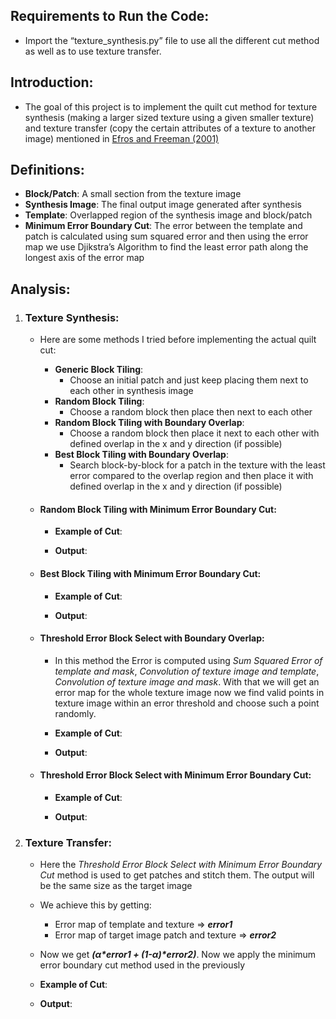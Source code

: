 ## Requirements to Run the Code:
- Import the “texture_synthesis.py” file to use all the different cut method as well as to use texture transfer.

## Introduction:
- The goal of this project is to implement the quilt cut method for texture synthesis (making a larger sized texture using a given smaller texture) and texture transfer (copy the certain attributes of a texture to another image) mentioned in [Efros and Freeman (2001)](https://www2.eecs.berkeley.edu/Research/Projects/CS/vision/papers/efros-siggraph01.pdf)

## Definitions:
- **Block/Patch**: A small section from the texture image
- **Synthesis Image**: The final output image generated after synthesis
- **Template**: Overlapped region of the synthesis image and block/patch
- **Minimum Error Boundary Cut**: The error between the template and patch is calculated using sum squared error and then using the error map we use Djikstra’s Algorithm to find the least error path along the longest axis of the error map

## Analysis:
1. ### Texture Synthesis:
    - Here are some methods I tried before implementing the actual quilt cut:
        - **Generic Block Tiling**:
            - Choose an initial patch and just keep placing them next to each other in synthesis image
        - **Random Block Tiling**:
            - Choose a random block then place then next to each other
        - **Random Block Tiling with Boundary Overlap**:
            - Choose a random block then place it next to each other with defined overlap in the x and y direction (if possible)
        - **Best Block Tiling with Boundary Overlap**:
            - Search block-by-block for a patch in the texture with the least error compared to the overlap region and then place it with defined overlap in the x and y direction (if possible)

    - #### Random Block Tiling with Minimum Error Boundary Cut:
        - **Example of Cut**:

            
        - **Output**:



    - #### Best Block Tiling with Minimum Error Boundary Cut:
        - **Example of Cut**:

            
        - **Output**:


    - #### Threshold Error Block Select with Boundary Overlap:
        - In this method the Error is computed using *Sum Squared Error of template and mask*, *Convolution of texture image and template*, *Convolution of texture image and mask*. With that we will get an error map for the whole texture image now we find valid points in texture image within an error threshold and choose such a point randomly.
            
        - **Example of Cut**:

            
        - **Output**:


    - #### Threshold Error Block Select with Minimum Error Boundary Cut:
        - **Example of Cut**:

            
        - **Output**:


2. ### Texture Transfer:
    - Here the *Threshold Error Block Select with Minimum Error Boundary Cut* method is used to get patches and stitch them. The output will be the same size as the target image
    - We achieve this by getting:
        - Error map of template and texture => ***error1***
        - Error map of target image patch and texture => ***error2***
    - Now we get ***(α\*error1 + (1-α)\*error2)***. Now we apply the minimum error boundary cut method used in the previously
        
    - **Example of Cut**:

        
    - **Output**:

